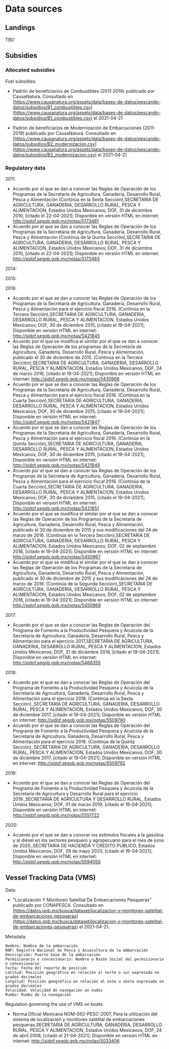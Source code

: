 # Data sources

## Landings

TBD

## Subsidies

### Allocated subsidies

Fuel subsidies:
- Padrón de beneficiarios de Combustibles (2011-2019) publicado por CausaNatura. Consultado en [https://www.causanatura.org/assets/data/bases-de-datos/pescando-datos/subsidios/B1_combustibles.csv](https://www.causanatura.org/assets/data/bases-de-datos/pescando-datos/subsidios/B1_combustibles.csv) el 2021-04-21

- Padrón de beneficiarios de Modernización de Embarcaciones (2011-2019) publicado por CausaNatura. Consultado en [https://www.causanatura.org/assets/data/bases-de-datos/pescando-datos/subsidios/B2_modernizacion.csv](https://www.causanatura.org/assets/data/bases-de-datos/pescando-datos/subsidios/B2_modernizacion.csv) el 2021-04-21

### Regulatory data

2011:
- Acuerdo por el que se dan a conocer las Reglas de Operación de los Programas de la Secretaría de Agricultura, Ganadería, Desarrollo Rural, Pesca y Alimentación (Continúa en la Sexta Sección),SECRETARIA DE AGRICULTURA, GANADERIA, DESARROLLO RURAL, PESCA Y ALIMENTACION,
          Estados Unidos Mexicanos; DOF, 31 de diciembre 2010, [citado el 22-04-2021];
          Disponible en versión HTML en internet: http://sidof.segob.gob.mx/notas/5173481
- Acuerdo por el que se dan a conocer las Reglas de Operación de los Programas de la Secretaría de Agricultura, Ganadería, Desarrollo Rural, Pesca y Alimentación (Continúa de la Quinta Sección),SECRETARIA DE AGRICULTURA, GANADERIA, DESARROLLO RURAL, PESCA Y ALIMENTACION,
          Estados Unidos Mexicanos; DOF, 31 de diciembre 2010, [citado el 22-04-2021];
          Disponible en versión HTML en internet: http://sidof.segob.gob.mx/notas/5173483

2014:

2015:

2016:
- Acuerdo por el que se dan a conocer las Reglas de Operación de los Programas de la Secretaría de Agricultura, Ganadería, Desarrollo Rural, Pesca y Alimentación para el ejercicio fiscal 2016. (Continúa en la Tercera Sección),SECRETARIA DE AGRICULTURA, GANADERIA, DESARROLLO RURAL, PESCA Y ALIMENTACION,
          Estados Unidos Mexicanos; DOF, 30 de diciembre 2015, [citado el 19-04-2021];
          Disponible en versión HTML en internet: http://sidof.segob.gob.mx/notas/5421845
- Acuerdo por el que se modifica el similar por el que se dan a conocer las Reglas de Operación de los programas de la Secretaría de Agricultura, Ganadería, Desarrollo Rural, Pesca y Alimentación, publicado el 30 de diciembre de 2015. (Continúa en la Tercera Sección),SECRETARIA DE AGRICULTURA, GANADERIA, DESARROLLO RURAL, PESCA Y ALIMENTACION,
          Estados Unidos Mexicanos; DOF, 24 de marzo 2016, [citado el 19-04-2021];
          Disponible en versión HTML en internet: http://sidof.segob.gob.mx/notas/5430968
- Acuerdo por el que se dan a conocer las Reglas de Operación de los Programas de la Secretaría de Agricultura, Ganadería, Desarrollo Rural, Pesca y Alimentación para el ejercicio fiscal 2016. (Continúa en la Cuarta Sección),SECRETARIA DE AGRICULTURA, GANADERIA, DESARROLLO RURAL, PESCA Y ALIMENTACION,
          Estados Unidos Mexicanos; DOF, 30 de diciembre 2015, [citado el 19-04-2021];
          Disponible en versión HTML en internet: http://sidof.segob.gob.mx/notas/5421847
- Acuerdo por el que se dan a conocer las Reglas de Operación de los Programas de la Secretaría de Agricultura, Ganadería, Desarrollo Rural, Pesca y Alimentación para el ejercicio fiscal 2016. (Continúa en la Quinta Sección),SECRETARIA DE AGRICULTURA, GANADERIA, DESARROLLO RURAL, PESCA Y ALIMENTACION,
          Estados Unidos Mexicanos; DOF, 30 de diciembre 2015, [citado el 19-04-2021];
          Disponible en versión HTML en internet: http://sidof.segob.gob.mx/notas/5421849
- Acuerdo por el que se dan a conocer las Reglas de Operación de los Programas de la Secretaría de Agricultura, Ganadería, Desarrollo Rural, Pesca y Alimentación para el ejercicio fiscal 2016. (Continúa de la Cuarta Sección),SECRETARIA DE AGRICULTURA, GANADERIA, DESARROLLO RURAL, PESCA Y ALIMENTACION,
          Estados Unidos Mexicanos; DOF, 30 de diciembre 2015, [citado el 19-04-2021];
          Disponible en versión HTML en internet: http://sidof.segob.gob.mx/notas/5421851
- Acuerdo por el que se modifica el similar por el que se dan a conocer las Reglas de Operación de los Programas de la Secretaría de Agricultura, Ganadería, Desarrollo Rural, Pesca y Alimentación, publicado el 30 de diciembre de 2015 y sus modificaciones del 24 de marzo de 2016. (Continúa en la Tercera Sección),SECRETARIA DE AGRICULTURA, GANADERIA, DESARROLLO RURAL, PESCA Y ALIMENTACION,
          Estados Unidos Mexicanos; DOF, 02 de septiembre 2016, [citado el 19-04-2021];
          Disponible en versión HTML en internet: http://sidof.segob.gob.mx/notas/5450967
- Acuerdo por el que se modifica el similar por el que se dan a conocer las Reglas de Operación de los Programas de la Secretaría de Agricultura, Ganadería, Desarrollo Rural, Pesca y Alimentación, publicado el 30 de diciembre de 2015 y sus modificaciones del 24 de marzo de 2016. (Continúa de la Segunda Sección),SECRETARIA DE AGRICULTURA, GANADERIA, DESARROLLO RURAL, PESCA Y ALIMENTACION,
          Estados Unidos Mexicanos; DOF, 02 de septiembre 2016, [citado el 19-04-2021];
          Disponible en versión HTML en internet: http://sidof.segob.gob.mx/notas/5450969

2017:
- Acuerdo por el que se dan a conocer las Reglas de Operación del Programa de Fomento a la Productividad Pesquera y Acuícola de la Secretaría de Agricultura, Ganadería, Desarrollo Rural, Pesca y Alimentación para el ejercicio 2017,SECRETARIA DE AGRICULTURA, GANADERIA, DESARROLLO RURAL, PESCA Y ALIMENTACION,
          Estados Unidos Mexicanos; DOF, 31 de diciembre 2016, [citado el 19-04-2021];
          Disponible en versión HTML en internet: http://sidof.segob.gob.mx/notas/5468355

2018: 
- Acuerdo por el que se dan a conocer las Reglas de Operación del Programa de Fomento a la Productividad Pesquera y Acuícola de la Secretaría de Agricultura, Ganadería, Desarrollo Rural, Pesca y Alimentación para el ejercicio 2018. (Continúa en la Sexta Sección).,SECRETARIA DE AGRICULTURA, GANADERIA, DESARROLLO RURAL, PESCA Y ALIMENTACION,
          Estados Unidos Mexicanos; DOF, 30 de diciembre 2017, [citado el 19-04-2021];
          Disponible en versión HTML en internet: http://sidof.segob.gob.mx/notas/5509790
- Acuerdo por el que se dan a conocer las Reglas de Operación del Programa de Fomento a la Productividad Pesquera y Acuícola de la Secretaría de Agricultura, Ganadería, Desarrollo Rural, Pesca y Alimentación para el ejercicio 2018. (Continúa de la Quinta Sección).,SECRETARIA DE AGRICULTURA, GANADERIA, DESARROLLO RURAL, PESCA Y ALIMENTACION,
          Estados Unidos Mexicanos; DOF, 30 de diciembre 2017, [citado el 19-04-2021];
          Disponible en versión HTML en internet: http://sidof.segob.gob.mx/notas/5509792

2019:
- Acuerdo por el que se dan a conocer las Reglas de Operación del Programa de Fomento a la Productividad Pesquera y Acuícola de la Secretaría de Agricultura y Desarrollo Rural para el ejercicio 2019.,SECRETARIA DE AGRICULTURA Y DESARROLLO RURAL,
          Estados Unidos Mexicanos; DOF, 01 de marzo 2019, [citado el 19-04-2021];
          Disponible en versión HTML en internet: http://sidof.segob.gob.mx/notas/5551722

2020:
- Acuerdo por el que se dan a conocer los estímulos fiscales a la gasolina y al diésel en los sectores pesquero y agropecuario para el mes de junio de 2020.,SECRETARIA DE HACIENDA Y CREDITO PUBLICO,
          Estados Unidos Mexicanos; DOF, 29 de mayo 2020, [citado el 19-04-2021];
          Disponible en versión HTML en internet: http://sidof.segob.gob.mx/notas/5594050

## Vessel Tracking Data (VMS)

Data:
- "Localización Y Monitoreo Satelital De Embarcaciones Pesqueras" publicado por CONAPESCA. Consultado en [https://datos.gob.mx/busca/dataset/localizacion-y-monitoreo-satelital-de-embarcaciones-pesqueras](https://datos.gob.mx/busca/dataset/localizacion-y-monitoreo-satelital-de-embarcaciones-pesqueras) el 2021-04-21.

Metadata:

```
Nombre: Nombre de la embarcación
RNP: Registro Nacional de Pesca y Acuacultura de la embarcación	
Descripción: Puerto base de la embarcación
Permisionario o concesionario: Nombre o Razón Social del permisionario o concesionario
Fecha: Fecha del reporte de posición
Latitud: Posición geográfica en relación al norte o sur expresada en grados decimales
Longitud: Posición geográfica en relación al este u oeste expresada en grados decimales	
Velocidad: Velocidad de navegación en nudos
Rumbo: Rumbo de la navegación

```

Regulation governing the use of VMS on boats:
- Norma Oficial Mexicana NOM-062-PESC-2007, Para la utilización del sistema de localización y monitoreo satelital de embarcaciones pesqueras,SECRETARIA DE AGRICULTURA, GANADERIA, DESARROLLO RURAL, PESCA Y ALIMENTACION,
          Estados Unidos Mexicanos; DOF, 24 de abril 2008, [citado el 21-04-2021];
          Disponible en versión HTML en internet: http://sidof.segob.gob.mx/notas/5033406